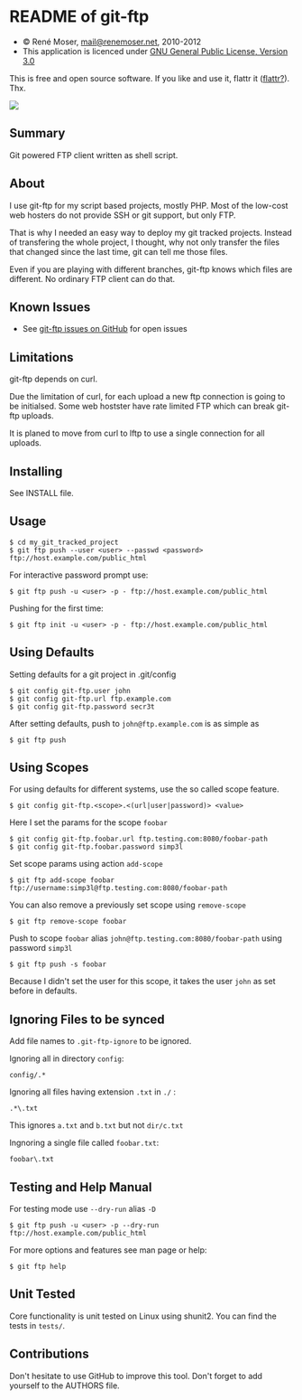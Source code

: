 README of git-ftp
=================

* &copy; René Moser, mail@renemoser.net, 2010-2012
* This application is licenced under [GNU General Public License, Version 3.0]

This is free and open source software. If you like and use it, flattr it ([flattr?][WhatisFlattr]). Thx.

[![][FlattrButton]][FlattrLink] 


Summary
-------

Git powered FTP client written as shell script.


About
-----

I use git-ftp for my script based projects, mostly PHP. Most of the low-cost
web hosters do not provide SSH or git support, but only FTP.

That is why I needed an easy way to deploy my git tracked projects. Instead of
transfering the whole project, I thought, why not only transfer the files
that changed since the last time, git can tell me those files.

Even if you are playing with different branches, git-ftp knows which files
are different. No ordinary FTP client can do that.


Known Issues
------------

 * See [git-ftp issues on GitHub] for open issues


Limitations
-----------

git-ftp depends on curl.

Due the limitation of curl, for each upload a new ftp connection is going to
be initialsed. Some web hostster have rate limited FTP which can break git-ftp uploads.

It is planed to move from curl to lftp to use a single connection for all uploads.


Installing
----------

See INSTALL file.


Usage
-----

    $ cd my_git_tracked_project
    $ git ftp push --user <user> --passwd <password> ftp://host.example.com/public_html

For interactive password prompt use:

    $ git ftp push -u <user> -p - ftp://host.example.com/public_html

Pushing for the first time:

    $ git ftp init -u <user> -p - ftp://host.example.com/public_html

Using Defaults
--------------

Setting defaults for a git project in .git/config

	$ git config git-ftp.user john
	$ git config git-ftp.url ftp.example.com
	$ git config git-ftp.password secr3t

After setting defaults, push to `john@ftp.example.com` is as simple as

	$ git ftp push


Using Scopes
------------

For using defaults for different systems, use the so called scope feature.

	$ git config git-ftp.<scope>.<(url|user|password)> <value>

Here I set the params for the scope `foobar`

	$ git config git-ftp.foobar.url ftp.testing.com:8080/foobar-path
	$ git config git-ftp.foobar.password simp3l

Set scope params using action `add-scope`

	$ git ftp add-scope foobar ftp://username:simp3l@ftp.testing.com:8080/foobar-path

You can also remove a previously set scope using `remove-scope`

	$ git ftp remove-scope foobar

Push to scope `foobar` alias `john@ftp.testing.com:8080/foobar-path` using password `simp3l`

	$ git ftp push -s foobar

Because I didn't set the user for this scope, it takes the user `john` as set before in defaults.


Ignoring Files to be synced
---------------------------

Add file names to `.git-ftp-ignore` to be ignored.

Ignoring all in directory `config`:

	config/.*

Ignoring all files having extension `.txt` in `./` :

	.*\.txt

This ignores `a.txt` and `b.txt` but not `dir/c.txt`

Ingnoring a single file called `foobar.txt`:

	foobar\.txt


Testing and Help Manual
-----------------------

For testing mode use `--dry-run` alias `-D`

    $ git ftp push -u <user> -p --dry-run ftp://host.example.com/public_html

For more options and features see man page or help:

    $ git ftp help


Unit Tested
-----------

Core functionality is unit tested on Linux using shunit2. You can find the tests in `tests/`.


Contributions
-------------

Don't hesitate to use GitHub to improve this tool. Don't forget to add yourself to the AUTHORS file.

[git-ftp issues on GitHub]: http://github.com/resmo/git-ftp/issues
[WhatisFlattr]: http://en.wikipedia.org/wiki/Flattr
[FlattrLink]: https://flattr.com/thing/99914/Git-ftp
[FlattrButton]: http://api.flattr.com/button/button-static-50x60.png
[GNU General Public License, Version 3.0]: http://www.gnu.org/licenses/gpl-3.0-standalone.html

